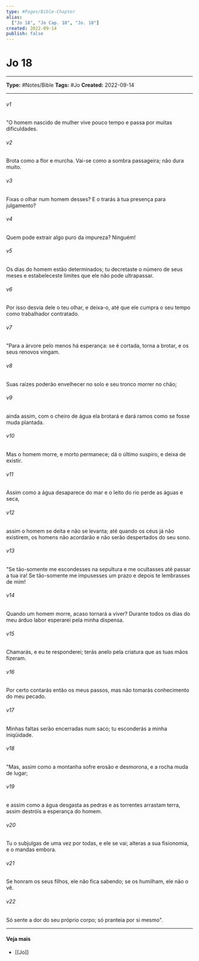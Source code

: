```yaml
---
type: #Pages/Bible-Chapter
alias:
  ["Jo 18", "Jo Cap. 18", "Jo. 18"]
created: 2022-09-14
publish: false
---
```


# Jo 18

---

**Type:** #Notes/Bible
**Tags:** #Jo
**Created:** 2022-09-14

---

###### v1
"O homem nascido de mulher vive pouco tempo e passa por muitas dificuldades.
###### v2
Brota como a flor e murcha. Vai-se como a sombra passageira; não dura muito.
###### v3
Fixas o olhar num homem desses? E o trarás à tua presença para julgamento?
###### v4
Quem pode extrair algo puro da impureza? Ninguém!
###### v5
Os dias do homem estão determinados; tu decretaste o número de seus meses e estabeleceste limites que ele não pode ultrapassar.
###### v6
Por isso desvia dele o teu olhar, e deixa-o, até que ele cumpra o seu tempo como trabalhador contratado.
###### v7
"Para a árvore pelo menos há esperança: se é cortada, torna a brotar, e os seus renovos vingam.
###### v8
Suas raízes poderão envelhecer no solo e seu tronco morrer no chão;
###### v9
ainda assim, com o cheiro de água ela brotará e dará ramos como se fosse muda plantada.
###### v10
Mas o homem morre, e morto permanece; dá o último suspiro, e deixa de existir.
###### v11
Assim como a água desaparece do mar e o leito do rio perde as águas e seca,
###### v12
assim o homem se deita e não se levanta; até quando os céus já não existirem, os homens não acordarão e não serão despertados do seu sono.
###### v13
"Se tão-somente me escondesses na sepultura e me ocultasses até passar a tua ira! Se tão-somente me impusesses um prazo e depois te lembrasses de mim!
###### v14
Quando um homem morre, acaso tornará a viver? Durante todos os dias do meu árduo labor esperarei pela minha dispensa.
###### v15
Chamarás, e eu te responderei; terás anelo pela criatura que as tuas mãos fizeram.
###### v16
Por certo contarás então os meus passos, mas não tomarás conhecimento do meu pecado.
###### v17
Minhas faltas serão encerradas num saco; tu esconderás a minha iniqüidade.
###### v18
"Mas, assim como a montanha sofre erosão e desmorona, e a rocha muda de lugar;
###### v19
e assim como a água desgasta as pedras e as torrentes arrastam terra, assim destróis a esperança do homem.
###### v20
Tu o subjulgas de uma vez por todas, e ele se vai; alteras a sua fisionomia, e o mandas embora.
###### v21
Se honram os seus filhos, ele não fica sabendo; se os humilham, ele não o vê.
###### v22
Só sente a dor do seu próprio corpo; só pranteia por si mesmo".


---

#### Veja mais

- [[Jo]]
